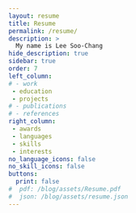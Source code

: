 ```yaml
---
layout: resume
title: Resume
permalink: /resume/
description: >
  My name is Lee Soo-Chang
hide_description: true
sidebar: true
order: 7
left_column:
# - work
 - education
 - projects
# - publications
# - references
right_column:
 - awards
 - languages
 - skills
 - interests
no_language_icons: false
no_skill_icons: false
buttons:
  print: false
#  pdf: /blog/assets/Resume.pdf
#  json: /blog/assets/resume.json
---
```

